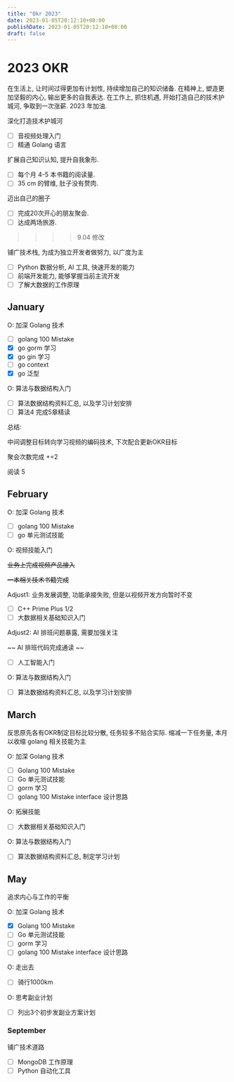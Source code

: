 ```yaml
---
title: "Okr 2023"
date: 2023-01-05T20:12:10+08:00
publishDate: 2023-01-05T20:12:10+08:00
draft: false
---
```


# 2023 OKR

在生活上, 让时间过得更加有计划性, 持续增加自己的知识储备. 
在精神上, 塑造更加坚毅的内心,  输出更多的自我表达. 
在工作上, 抓住机遇, 开始打造自己的技术护城河, 争取到一次涨薪. 
2023 年加油.

深化打造技术护城河

- [ ] 音视频处理入门 
- [ ] 精通 Golang 语言

扩展自己知识认知, 提升自我象形.

- [ ] 每个月 4-5 本书籍的阅读量. 
- [ ] 35 cm 的臂维, 肚子没有赘肉.

迈出自己的圈子

- [ ] 完成20次开心的朋友聚会.
- [ ] 达成两场旅游.

>>>> 9.04 修改

铺广技术栈, 为成为独立开发者做努力, 以广度为主

- [ ] Python 数据分析, AI 工具,  快速开发的能力
- [ ] 前端开发能力, 能够掌握当前主流开发
- [ ] 了解大数据的工作原理

## January

O: 加深 Golang 技术

- [ ] golang 100 Mistake
- [x] go gorm 学习
- [x] go gin 学习
- [ ] go context
- [x] go 泛型

O: 算法与数据结构入门

- [ ] 算法数据结构资料汇总, 以及学习计划安排
- [ ] 算法4 完成5章精读

总结:

中间调整目标转向学习视频的编码技术, 下次配合更新OKR目标

聚会次数完成 +=2

阅读 5


## February

O: 加深 Golang 技术

- [ ] golang 100 Mistake
- [ ] go 单元测试技能

O: 视频技能入门

~~业务上完成视频产品接入~~

~~一本相关技术书籍完成~~

Adjust1: 业务发展调整, 功能承接失败, 但是以视频开发方向暂时不变

- [ ] C++ Prime Plus 1/2
- [ ] 大数据相关基础知识入门

Adjust2: AI 排班问题暴露, 需要加强关注 

~~ AI 排班代码完成通读 ~~
- [ ] 人工智能入门


O: 算法与数据结构入门

- [ ] 算法数据结构资料汇总, 以及学习计划安排


## March

反思原先各有OKR制定目标比较分散, 任务较多不贴合实际. 缩减一下任务量, 本月以收缩 golang 相关技能为主

O: 加深 Golang 技术

- [ ] Golang 100 Mistake
- [ ] Go 单元测试技能
- [ ] gorm 学习
- [ ] golang 100 Mistake interface 设计思路

O: 拓展技能

- [ ] 大数据相关基础知识入门

O: 算法与数据结构入门

- [ ] 算法数据结构资料汇总, 制定学习计划


## May

追求内心与工作的平衡

O: 加深 Golang 技术

- [x] Golang 100 Mistake
- [ ] Go 单元测试技能
- [ ] gorm 学习
- [ ] golang 100 Mistake interface 设计思路

O: 走出去

- [ ] 骑行1000km

O: 思考副业计划

- [ ] 列出3个初步发副业方案计划


### September

铺广技术道路

- [ ] MongoDB 工作原理
- [ ] Python 自动化工具 
